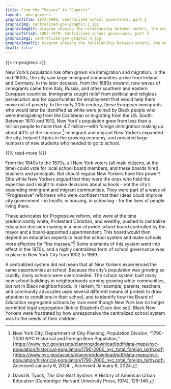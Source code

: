 ```yaml
--- 
title: From the “Masses” to “Experts”
layout:  who-governs
graphicTitle: 1873-1896; Centralized school governance, part 1
graphicImg: centralized-gov-graphic-2.jpg
graphicImgAlt: Diagram showing the relationship between voters, the mayor, and the school system 
graphicTitle2: 1902-1970; Centralized school governance, part 2
graphicImg2: centralized-gov-graphic-3.jpg
graphicImgAlt2: Diagram showing the relationship between voters, the mayor, borough presidents, and the school system 
draft: false
--- 
```


{{< in-progress >}}

New York’s population has often grown via immigration and migration. In the mid-1800s, the city saw large immigrant communities arrive from Ireland and Germany. In the later decades, from the 1880s onward, new waves of immigrants came from Italy, Russia, and other southern and eastern European countries. Immigrants sought relief from political and religious persecution and for opportunities for employment that would help them move out of poverty. In the early 20th century, these European immigrants who would later be identified as white were joined by Black people who were immigrating from the Caribbean or migrating from the US. South. Between 1870 and 1910, New York's population grew from less than a million people to more than 4.7 million—with foreign immigration making up about 40% of the increase.[^1] Immigrant and migrant New Yorkers expanded the city, helped fill jobs in the growing economy, and provided large numbers of new students who needed to go to school.

{{% read-more %}}

From the 1840s to the 1870s, all New York voters (all male citizens, at the time) could vote for local school board members, and these boards hired teachers and principals. But should regular New Yorkers have this power? Elite white New Yorkers argued that they were the ones who held the expertise and insight to make decisions about schools - not the city’s expanding immigrant and migrant communities. They were part of a wave of “Progressive” reformers who were confident that their ideas could improve city government - in health, in housing, in schooling - for the lives of people living there.

These advocates for Progressive reform, who were at the time predominantly white, Protestant Christian, and wealthy, pushed to centralize education decision-making in a new citywide school board controlled by the mayor and a board-appointed superintendent. This board would then depend on education experts to lead the school system and make schools more effective for “the masses.”[^2] Some elements of this system went into effect in the 1870s, and a highly centralized form of school governance was in place in New York City from 1902 to 1969.

A centralized system did not mean that all New Yorkers experienced the same opportunities at school. Because the city’s population was growing so rapidly, many schools were overcrowded. The school system built many new school buildings in neighborhoods serving growing white communities, but not in Black neighborhoods. In Harlem, for example, parents, teachers, and community advocates used several different means of protest to draw attention to conditions in their school, and to identify how the Board of Education segregated schools by race even though New York law no longer permitted legal segregation [link to Elizabeth Cisco doc set]. Black New Yorkers were frustrated by how unresponsive the centralized school system was to the needs of their children.

[^1]: New York City, Department of City Planning, Population Division, “1790-2000 NYC Historical and Foreign Born Population,” [https://www.nyc.gov/assets/planning/download/pdf/data-maps/nyc-population/historical-population/1790-2000_nyc_total_foreign_birth.pdf](https://www.nyc.gov/assets/planning/download/pdf/data-maps/nyc-population/historical-population/1790-2000_nyc_total_foreign_birth.pdf), Accessed January 6, 2024. , Accessed January 6, 2024.

[^2]: David B. Tyack, *The One Best System*: A History of American Urban Education (Cambridge: Harvard University Press, 1974), 129-146.
